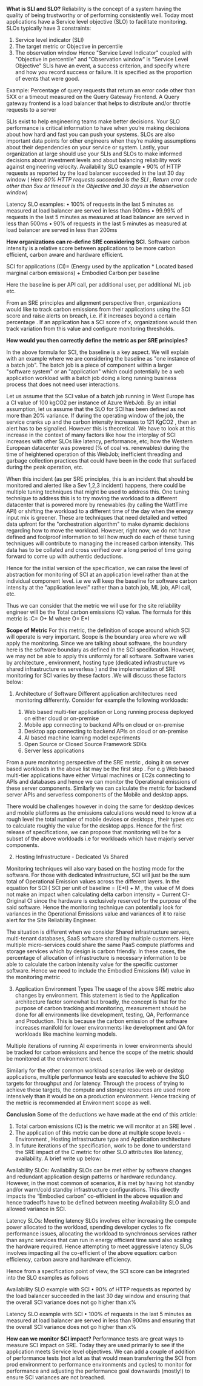 

**What is SLI and SLO?**
Reliability is the concept of a system having the quality of being trustworthy or of performing consistently well. Today most applications have a Service level objective (SLO) to facilitate monitoring. SLOs typically have 3 constraints:
1)	Service level indicator (SLI)
2)	The target metric or Objective in percentile 
3)	The observation window
Hence "Service Level Indicator" coupled with  "Objective in percentile" and  "Observation window" is "Service Level Objective" 
SLIs have an event, a success criterion, and specify where and how you record success or failure. It is specified as the proportion of events that were good. 

Example: Percentage of query requests that return an error code other than 5XX or a timeout measured on the Query Gateway Frontend. A Query gateway frontend is a load balancer that helps to distribute and/or throttle requests to a server

SLIs exist to help engineering teams make better decisions. Your SLO performance is critical information to have when you’re making decisions about how hard and fast you can push your systems. SLOs are also important data points for other engineers when they’re making assumptions about their dependencies on your service or system. Lastly, your  organization at large should use your SLIs and SLOs to make informed decisions about investment levels and about balancing reliability work against engineering velocity.
Availability SLO example
•	90% of HTTP requests as reported by the load balancer succeeded in the last 30 day window ( _Here 90% HTTP requests succeeded is the SLI , Return error code other than 5xx or timeout is the Objective and 30 days is the observation window_)

Latency SLO examples:
•	100% of requests in the last 5 minutes as measured at load balancer are served in less than 900ms
•	99.99% of requests in the last 5 minutes as measured at load balancer are served in less than 500ms
•	90% of requests in the last 5 minutes as measured at load balancer are served in less than 200ms

**How organizations can re-define SRE considering SCI.**
Software carbon intensity is a relative score between applications to be more carbon efficient, carbon aware and hardware efficient.

SCI for applications (CI)= (Energy used by the application * Located based marginal carbon emissions) + Embodied Carbon per baseline

Here the baseline is per API call, per additional user, per additional ML job etc.

From an SRE principles and alignment perspective then, organizations would like to track carbon emissions from their applications using the SCI score and raise alerts on breach, i.e. if it increases beyond a certain percentage . If an application has a SCI score of x, organizations would then track variation from this value and configure monitoring thresholds.

**How would you then correctly define the metric as per SRE principles?**

In the above formula for SCI, the baseline is a key aspect. We will explain with an example where we are considering the baseline as "one instance of a batch job".  The batch job is a piece of component within a larger "software system" or an "application" which could potentially be a web application workload with a batch job doing a long running business process that does not need user interactions.

Let us assume that the SCI value of a batch job running in West Europe has a CI value of 100 kgCO2 per instance of Azure WebJob. By an initial assumption, let us assume that the SLO for SCI has been defined as not more than 20% variance. If during the operating window of the job, the service cranks up and the carbon intensity increases to 121 KgCO2 , then an alert has to be signalled. However this is theoretical.  We have to look at this increase in the context of many factors like how the interplay of SCI increases with other SLOs like latency, performance, etc; how the Western European datacenter was powered (% of coal vs. renewables) during the time of heightened operation of this WebJob; inefficient threading and garbage collection practices that could have been in the code that surfaced during the peak operation, etc.  

When this incident (as per SRE principles, this is an incident that should be monitored and alerted like a Sev 1,2,3 incident) happens, there could be multiple tuning techniques that might be used to address this. One tuning technique to address this is to try moving the workload to a different datacenter that is powered more by renewables (by calling the WattTime API) or shifting the workload to a different time of the day when the energy input mix is greener. These are techniques that need detailed and vetted data upfront for the "orchestration algorithm" to make dynamic decisions regarding how to move the workload. However, right now, we do not have defined and foolproof information to tell how much do each of these tuning techniques will contribute to managing the increased carbon intensity. This data has to be collated and cross verified over a long period of time going forward to come up with authentic deductions. 

Hence for the initial version of the specification, we can raise the level of abstraction for monitoring of SCI at an application level rather than at the individual component level. i.e we will keep the baseline for software carbon intensity at the "application level" rather than a batch job, ML job, API call, etc. 

Thus we can consider that the metric we will use for the site reliability engineer will be the Total carbon emissions (C) value. The formula for this metric is :C= O+ M where O= E*I

**Scope of Metric**
For this metric, the definition of scope around which SCI will operate is very important. Scope is the boundary area where we will apply the monitoring. Since we are talking about software, the boundary here is the software boundary as defined in the SCI specification. 
However, we may not be able to apply this uniformly for all software. Software varies by architecture , environment, hosting type (dedicated infrastructure vs shared infrastructure vs serverless ) and the implementation of SRE monitoring for SCI varies by these factors .We will discuss these factors below:

1) Architecture of Software
Different application architectures need monitoring differently. Consider for example the following workloads:

	1) Web based multi-tier application or Long running process deployed on either cloud or on-premise
	2) Mobile app connecting to backend APIs on cloud or on-premise
	3) Desktop app connecting to backend APIs on cloud or on-premise
	4) AI based machine learning model experiments
	5) Open Source or Closed Source Framework SDKs
	6) Server less applications

From a pure monitoring perspective of the SRE metric , doing it on server based workloads in the above list may be the first step . For e.g Web based multi-tier applications have either Virtual machines or EC2s connecting to APIs and databases and hence we can monitor the Operational emissions of these server components.  Similarly we can calculate the metric for backend server APIs and serverless components of the Mobile and desktop apps.

There would be challenges however in doing the same for desktop devices and mobile platforms as the emissions calculations would need to know at a rough level the total number of  mobile devices or desktops , their types etc to calculate roughly the value for the desktop apps.   Hence for the first release of specifications, we can propose that monitoring will be for a subset of the above workloads i.e for workloads which have majorly server components.


2) Hosting Infrastructure - Dedicated Vs Shared

Monitoring techniques will also vary based on the hosting mode for the software. For those with dedicated infrastructure, SCI will just be the sum total of Operational Emission values across the different layers. In the equation for SCI ( SCI per unit of baseline = (E*I) + M , the value of M does not make an impact when calculating delta carbon intensity = Current CI- Original CI since the hardware is exclusively reserved for the purpose of the said software. Hence the monitoring technique can potentially look for variances in the Operational Emissions value and variances of it to raise alert for the Site Reliability Engineer.

The situation is different when we consider Shared infrastructure servers, multi-tenant databases, SaaS software shared by multiple customers. Here multiple micro-services could share the same PaaS compute platforms and storage services which by design is carbon friendly. In these cases, the percentage of allocation of infrastructure  is necessary information to be able to calculate the carbon intensity value for the specific customer software. Hence we need to include the Embodied Emissions (M) value in the monitoring metric . 


3) Application Environment Types
The usage of the above SRE metric also changes by environment. This statement is tied to the Application architecture factor somewhat but broadly, the concept is that for the purpose of carbon tracking and monitoring, measurement should be done for all environments like development, testing, QA, Performance and Production. This is because the carbon emission of the software increases manifold for lower environments like development and QA for workloads like machine learning models. 

Multiple iterations of running AI experiments in lower environments should be tracked for carbon emissions and hence the scope of the metric should be monitored at the environment level. 

Similarly for the other common workload scenarios like web or desktop applications, multiple performance tests are executed to achieve the SLO targets for throughput and /or latency. Through the process of trying to achieve these targets, the compute and storage resources are used more intensively than it would be on a production environment. Hence tracking of the metric is recommended at Environment scope as well.

**<to be added>**


**Conclusion**
Some of the deductions we have made at the end of this article:

1) Total carbon emissions (C) is the metric we will monitor at an SRE level .
2) The application of this metric can be done at multiple scope levels - Environment , Hosting infrastructure type and Application architecture
3) In future iterations of the specification, work to be done to understand the SRE impact of the C metric for other SLO attributes like latency, availability. A brief write up below:

Availability SLOs: Availability SLOs can be met either by software changes and redundant application design patterns or hardware redundancy. However, in the most common of scenarios, it is met by having hot standby and/or warm/cold standby infrastructure configurations. This directly impacts the “Embodied carbon” co-efficient in the above equation and hence tradeoffs have to be defined between meeting Availability SLO and allowed variance in SCI. 

Latency SLOs:
Meeting latency SLOs involves either increasing the compute power allocated to the workload, spending developer cycles to fix performance issues, allocating the workload to synchronous services rather than async services that can run in energy efficient time sand also scaling the hardware required. Hence attempting to meet aggressive latency SLOs involves impacting all the co-efficient of the above equation:  carbon efficiency, carbon aware and hardware efficiency.

Hence from a specification point of view, the SCI score can be integrated into the SLO examples as follows 

Availability SLO example with SCI
•	90% of HTTP requests as reported by the load balancer succeeded in the last 30 day window and ensuring that the overall SCI variance does not go higher than x%

Latency SLO example with SCI
•	100% of requests in the last 5 minutes as measured at load balancer are served in less than 900ms and ensuring that the overall SCI variance does not go higher than x%

**How can we monitor SCI impact?**
Performance tests are great ways to measure SCI impact on SRE. Today they are used primarily to see if the application meets Service level objectives. We can add a couple of addition of performance tests (not a lot as that would mean transferring the SCI from prod environment to performance environments and cycles) to monitor for performance and adjusting the performance goal downwards (mostly!) to ensure SCI variances are not breached. 


